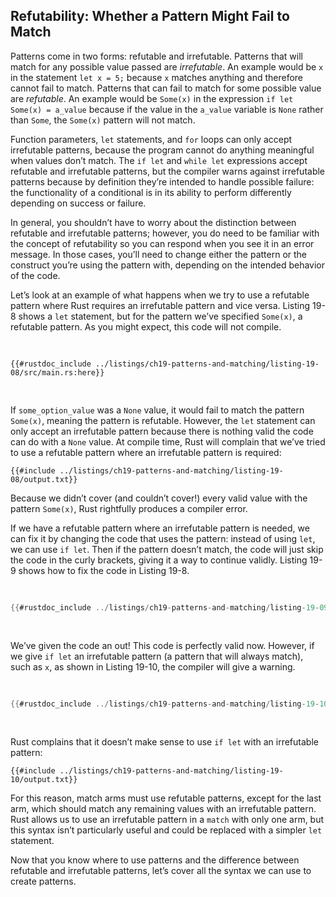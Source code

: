 ## Refutability: Whether a Pattern Might Fail to Match

Patterns come in two forms: refutable and irrefutable. Patterns that will match
for any possible value passed are _irrefutable_. An example would be `x` in the
statement `let x = 5;` because `x` matches anything and therefore cannot fail
to match. Patterns that can fail to match for some possible value are
_refutable_. An example would be `Some(x)` in the expression `if let Some(x) =
a_value` because if the value in the `a_value` variable is `None` rather than
`Some`, the `Some(x)` pattern will not match.

Function parameters, `let` statements, and `for` loops can only accept
irrefutable patterns, because the program cannot do anything meaningful when
values don’t match. The `if let` and `while let` expressions accept
refutable and irrefutable patterns, but the compiler warns against
irrefutable patterns because by definition they’re intended to handle possible
failure: the functionality of a conditional is in its ability to perform
differently depending on success or failure.

In general, you shouldn’t have to worry about the distinction between refutable
and irrefutable patterns; however, you do need to be familiar with the concept
of refutability so you can respond when you see it in an error message. In
those cases, you’ll need to change either the pattern or the construct you’re
using the pattern with, depending on the intended behavior of the code.

Let’s look at an example of what happens when we try to use a refutable pattern
where Rust requires an irrefutable pattern and vice versa. Listing 19-8 shows a
`let` statement, but for the pattern we’ve specified `Some(x)`, a refutable
pattern. As you might expect, this code will not compile.

<Listing number="19-8" caption="Attempting to use a refutable pattern with `let`">

```rust,ignore,does_not_compile
{{#rustdoc_include ../listings/ch19-patterns-and-matching/listing-19-08/src/main.rs:here}}
```

</Listing>

If `some_option_value` was a `None` value, it would fail to match the pattern
`Some(x)`, meaning the pattern is refutable. However, the `let` statement can
only accept an irrefutable pattern because there is nothing valid the code can
do with a `None` value. At compile time, Rust will complain that we’ve tried to
use a refutable pattern where an irrefutable pattern is required:

```console
{{#include ../listings/ch19-patterns-and-matching/listing-19-08/output.txt}}
```

Because we didn’t cover (and couldn’t cover!) every valid value with the
pattern `Some(x)`, Rust rightfully produces a compiler error.

If we have a refutable pattern where an irrefutable pattern is needed, we can
fix it by changing the code that uses the pattern: instead of using `let`, we
can use `if let`. Then if the pattern doesn’t match, the code will just skip
the code in the curly brackets, giving it a way to continue validly. Listing
19-9 shows how to fix the code in Listing 19-8.

<Listing number="19-9" caption="Using `if let` and a block with refutable patterns instead of `let`">

```rust
{{#rustdoc_include ../listings/ch19-patterns-and-matching/listing-19-09/src/main.rs:here}}
```

</Listing>

We’ve given the code an out! This code is perfectly valid now. However,
if we give `if let` an irrefutable pattern (a pattern that will always
match), such as `x`, as shown in Listing 19-10, the compiler will give a
warning.

<Listing number="19-10" caption="Attempting to use an irrefutable pattern with `if let`">

```rust
{{#rustdoc_include ../listings/ch19-patterns-and-matching/listing-19-10/src/main.rs:here}}
```

</Listing>

Rust complains that it doesn’t make sense to use `if let` with an irrefutable
pattern:

```console
{{#include ../listings/ch19-patterns-and-matching/listing-19-10/output.txt}}
```

For this reason, match arms must use refutable patterns, except for the last
arm, which should match any remaining values with an irrefutable pattern. Rust
allows us to use an irrefutable pattern in a `match` with only one arm, but
this syntax isn’t particularly useful and could be replaced with a simpler
`let` statement.

Now that you know where to use patterns and the difference between refutable
and irrefutable patterns, let’s cover all the syntax we can use to create
patterns.

